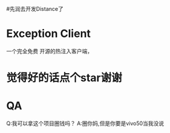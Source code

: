 #先润去开发Distance了

# Exception Client
一个完全免费 开源的热注入客户端， 
# 觉得好的话点个star谢谢

# QA
Q:我可以拿这个项目圈钱吗？
A:圈你妈,但是你要是vivo50当我没说
